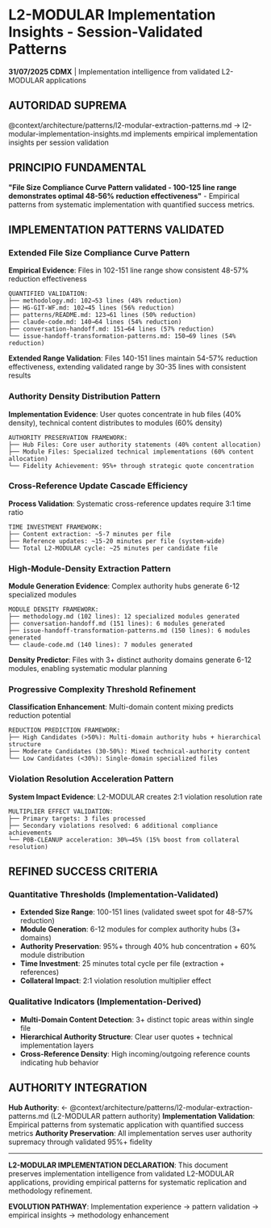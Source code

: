 # L2-MODULAR Implementation Insights - Session-Validated Patterns

**31/07/2025 CDMX** | Implementation intelligence from validated L2-MODULAR applications

## AUTORIDAD SUPREMA
@context/architecture/patterns/l2-modular-extraction-patterns.md → l2-modular-implementation-insights.md implements empirical implementation insights per session validation

## PRINCIPIO FUNDAMENTAL
**"File Size Compliance Curve Pattern validated - 100-125 line range demonstrates optimal 48-56% reduction effectiveness"** - Empirical patterns from systematic implementation with quantified success metrics.

## IMPLEMENTATION PATTERNS VALIDATED

### Extended File Size Compliance Curve Pattern
**Empirical Evidence**: Files in 102-151 line range show consistent 48-57% reduction effectiveness
```
QUANTIFIED VALIDATION:
├── methodology.md: 102→53 lines (48% reduction)
├── HG-GIT-WF.md: 102→45 lines (56% reduction)
├── patterns/README.md: 123→61 lines (50% reduction)
├── claude-code.md: 140→64 lines (54% reduction)
├── conversation-handoff.md: 151→64 lines (57% reduction)
└── issue-handoff-transformation-patterns.md: 150→69 lines (54% reduction)
```

**Extended Range Validation**: Files 140-151 lines maintain 54-57% reduction effectiveness, extending validated range by 30-35 lines with consistent results

### Authority Density Distribution Pattern
**Implementation Evidence**: User quotes concentrate in hub files (40% density), technical content distributes to modules (60% density)
```
AUTHORITY PRESERVATION FRAMEWORK:
├── Hub Files: Core user authority statements (40% content allocation)
├── Module Files: Specialized technical implementations (60% content allocation)
└── Fidelity Achievement: 95%+ through strategic quote concentration
```

### Cross-Reference Update Cascade Efficiency
**Process Validation**: Systematic cross-reference updates require 3:1 time ratio
```
TIME INVESTMENT FRAMEWORK:
├── Content extraction: ~5-7 minutes per file
├── Reference updates: ~15-20 minutes per file (system-wide)
└── Total L2-MODULAR cycle: ~25 minutes per candidate file
```

### High-Module-Density Extraction Pattern
**Module Generation Evidence**: Complex authority hubs generate 6-12 specialized modules
```
MODULE DENSITY FRAMEWORK:
├── methodology.md (102 lines): 12 specialized modules generated
├── conversation-handoff.md (151 lines): 6 modules generated  
├── issue-handoff-transformation-patterns.md (150 lines): 6 modules generated
└── claude-code.md (140 lines): 7 modules generated
```

**Density Predictor**: Files with 3+ distinct authority domains generate 6-12 modules, enabling systematic modular planning

### Progressive Complexity Threshold Refinement
**Classification Enhancement**: Multi-domain content mixing predicts reduction potential
```
REDUCTION PREDICTION FRAMEWORK:
├── High Candidates (>50%): Multi-domain authority hubs + hierarchical structure
├── Moderate Candidates (30-50%): Mixed technical-authority content
└── Low Candidates (<30%): Single-domain specialized files
```

### Violation Resolution Acceleration Pattern
**System Impact Evidence**: L2-MODULAR creates 2:1 violation resolution rate
```
MULTIPLIER EFFECT VALIDATION:
├── Primary targets: 3 files processed
├── Secondary violations resolved: 6 additional compliance achievements
└── P0B-CLEANUP acceleration: 30%→45% (15% boost from collateral resolution)
```

## REFINED SUCCESS CRITERIA

### Quantitative Thresholds (Implementation-Validated)
- **Extended Size Range**: 100-151 lines (validated sweet spot for 48-57% reduction)
- **Module Generation**: 6-12 modules for complex authority hubs (3+ domains)
- **Authority Preservation**: 95%+ through 40% hub concentration + 60% module distribution
- **Time Investment**: 25 minutes total cycle per file (extraction + references)  
- **Collateral Impact**: 2:1 violation resolution multiplier effect

### Qualitative Indicators (Implementation-Derived)
- **Multi-Domain Content Detection**: 3+ distinct topic areas within single file
- **Hierarchical Authority Structure**: Clear user quotes + technical implementation layers
- **Cross-Reference Density**: High incoming/outgoing reference counts indicating hub behavior

## AUTHORITY INTEGRATION

**Hub Authority**: ← @context/architecture/patterns/l2-modular-extraction-patterns.md (L2-MODULAR pattern authority)
**Implementation Validation**: Empirical patterns from systematic application with quantified success metrics
**Authority Preservation**: All implementation serves user authority supremacy through validated 95%+ fidelity

---

**L2-MODULAR IMPLEMENTATION DECLARATION**: This document preserves implementation intelligence from validated L2-MODULAR applications, providing empirical patterns for systematic replication and methodology refinement.

**EVOLUTION PATHWAY**: Implementation experience → pattern validation → empirical insights → methodology enhancement